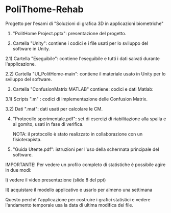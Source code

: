 # PoliThome-Rehab
Progetto per l'esami di "Soluzioni di grafica 3D in applicazioni biometriche"

1) "PolitHome Project.pptx": presentazione del progetto.


2) Cartella "Unity": contiene i codici e i file usati per lo sviluppo 
		     del software in Unity.

  2.1) Cartella "Eseguibile": contiene l'eseguibile e tutti i dati 
                              salvati durante l'applicazione.

  2.2) Cartella "UI_PolitHome-main": contiene il materiale usato in Unity 
			    per lo sviluppo del software.


3) Cartella "ConfusionMatrix MATLAB" contiene: codici e dati Matlab:
 
  3.1) Scripts ".m" : codici di implementazione delle Confusion Matrix.

  3.2) Dati ".mat": dati usati per calcolare le CM.


4) "Protocollo sperimentale.pdf": set di esercizi di riabilitazione 
				  alla spalla e al gomito, usati in 
				  fase di verifica.

    NOTA: il protocollo è stato realizzato in collaborazione 
          con un fisioterapista.


5) "Guida Utente.pdf": istruzioni per l'uso della schermata principale 
                       del software.


  IMPORTANTE! Per vedere un profilo completo di statistiche 
	      è possibile agire in due modi:

  I)  vedere il video presentazione (slide 8 del ppt)

  II) acquistare il modello applicativo e usarlo per almeno 
      una settimana

Questo perché l'applicazione per costruire i grafici statistici 
e vedere l'andamento temporale usa la data di ultima modifica dei file. 
